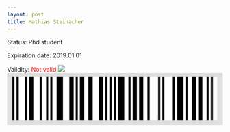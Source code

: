 ```yaml
---
layout: post
title: Mathias Steinacher
---
```


Status: Phd student

Expiration date: 2019.01.01

Validity: <font color="red"> Not valid</font> 
![](/members/img/Mathias_Steinacher.png)
![](/members/img/bar.png)
